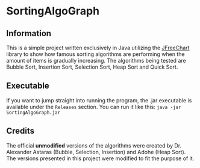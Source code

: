 # SortingAlgoGraph

## Information
This is a simple project written exclusively in Java utilizing the [JFreeChart](http://www.jfree.org/jfreechart/) library to show how famous sorting algorithms are performing when the amount of items is gradually increasing. The algorithms being tested are Bubble Sort, Insertion Sort, Selection Sort, Heap Sort and Quick Sort.

## Executable
If you want to jump straight into running the program, the .jar executable is available under the `Releases` section. You can run it like this: `java -jar SortingAlgoGraph.jar`

## Credits
The official **unmodified** versions of the algorithms were created by Dr. Alexander Astaras (Bubble, Selection, Insertion) and Adohe (Heap Sort). The versions presented in this project were modified to fit the purpose of it.
